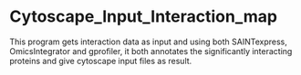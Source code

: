 # Cytoscape_Input_Interaction_map
This program gets interaction data as input and using both SAINTexpress, OmicsIntegrator and gprofiler, it both annotates the significantly interacting proteins and give cytoscape input files as result.
